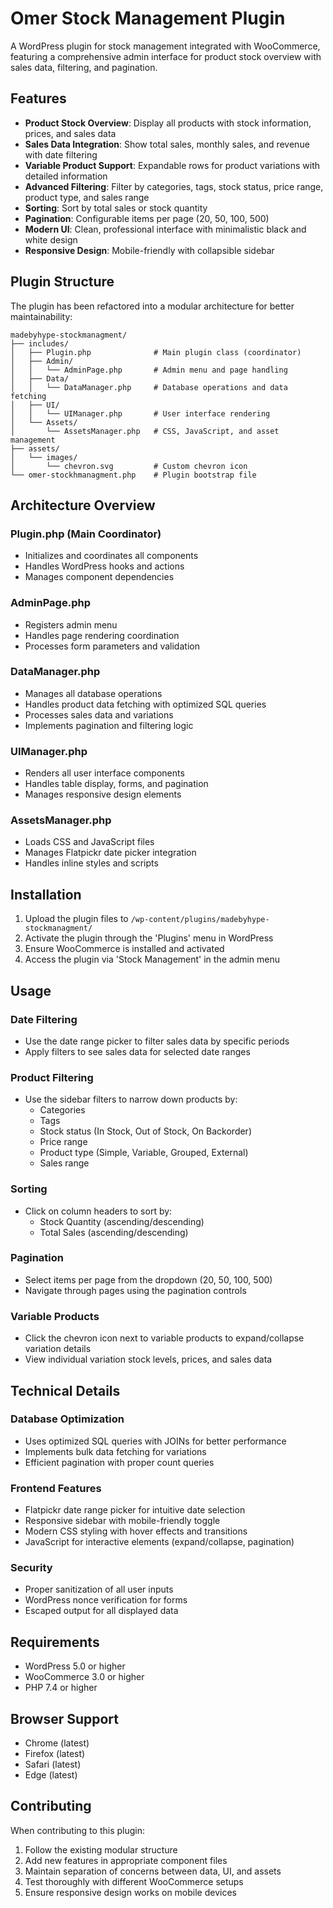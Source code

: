 # Omer Stock Management Plugin

A WordPress plugin for stock management integrated with WooCommerce, featuring a comprehensive admin interface for product stock overview with sales data, filtering, and pagination.

## Features

- **Product Stock Overview**: Display all products with stock information, prices, and sales data
- **Sales Data Integration**: Show total sales, monthly sales, and revenue with date filtering
- **Variable Product Support**: Expandable rows for product variations with detailed information
- **Advanced Filtering**: Filter by categories, tags, stock status, price range, product type, and sales range
- **Sorting**: Sort by total sales or stock quantity
- **Pagination**: Configurable items per page (20, 50, 100, 500)
- **Modern UI**: Clean, professional interface with minimalistic black and white design
- **Responsive Design**: Mobile-friendly with collapsible sidebar

## Plugin Structure

The plugin has been refactored into a modular architecture for better maintainability:

```
madebyhype-stockmanagment/
├── includes/
│   ├── Plugin.php              # Main plugin class (coordinator)
│   ├── Admin/
│   │   └── AdminPage.php       # Admin menu and page handling
│   ├── Data/
│   │   └── DataManager.php     # Database operations and data fetching
│   ├── UI/
│   │   └── UIManager.php       # User interface rendering
│   └── Assets/
│       └── AssetsManager.php   # CSS, JavaScript, and asset management
├── assets/
│   └── images/
│       └── chevron.svg         # Custom chevron icon
└── omer-stockhmanagment.php    # Plugin bootstrap file
```

## Architecture Overview

### Plugin.php (Main Coordinator)
- Initializes and coordinates all components
- Handles WordPress hooks and actions
- Manages component dependencies

### AdminPage.php
- Registers admin menu
- Handles page rendering coordination
- Processes form parameters and validation

### DataManager.php
- Manages all database operations
- Handles product data fetching with optimized SQL queries
- Processes sales data and variations
- Implements pagination and filtering logic

### UIManager.php
- Renders all user interface components
- Handles table display, forms, and pagination
- Manages responsive design elements

### AssetsManager.php
- Loads CSS and JavaScript files
- Manages Flatpickr date picker integration
- Handles inline styles and scripts

## Installation

1. Upload the plugin files to `/wp-content/plugins/madebyhype-stockmanagment/`
2. Activate the plugin through the 'Plugins' menu in WordPress
3. Ensure WooCommerce is installed and activated
4. Access the plugin via 'Stock Management' in the admin menu

## Usage

### Date Filtering
- Use the date range picker to filter sales data by specific periods
- Apply filters to see sales data for selected date ranges

### Product Filtering
- Use the sidebar filters to narrow down products by:
  - Categories
  - Tags
  - Stock status (In Stock, Out of Stock, On Backorder)
  - Price range
  - Product type (Simple, Variable, Grouped, External)
  - Sales range

### Sorting
- Click on column headers to sort by:
  - Stock Quantity (ascending/descending)
  - Total Sales (ascending/descending)

### Pagination
- Select items per page from the dropdown (20, 50, 100, 500)
- Navigate through pages using the pagination controls

### Variable Products
- Click the chevron icon next to variable products to expand/collapse variation details
- View individual variation stock levels, prices, and sales data

## Technical Details

### Database Optimization
- Uses optimized SQL queries with JOINs for better performance
- Implements bulk data fetching for variations
- Efficient pagination with proper count queries

### Frontend Features
- Flatpickr date range picker for intuitive date selection
- Responsive sidebar with mobile-friendly toggle
- Modern CSS styling with hover effects and transitions
- JavaScript for interactive elements (expand/collapse, pagination)

### Security
- Proper sanitization of all user inputs
- WordPress nonce verification for forms
- Escaped output for all displayed data

## Requirements

- WordPress 5.0 or higher
- WooCommerce 3.0 or higher
- PHP 7.4 or higher

## Browser Support

- Chrome (latest)
- Firefox (latest)
- Safari (latest)
- Edge (latest)

## Contributing

When contributing to this plugin:

1. Follow the existing modular structure
2. Add new features in appropriate component files
3. Maintain separation of concerns between data, UI, and assets
4. Test thoroughly with different WooCommerce setups
5. Ensure responsive design works on mobile devices
